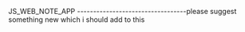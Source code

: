 JS_WEB_NOTE_APP
----------------------------------please suggest something new which i should add to this